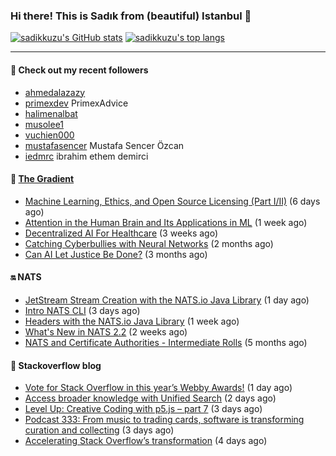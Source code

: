 ### Hi there! This is Sadık from (beautiful) Istanbul 👋

[![sadikkuzu's GitHub stats](https://github-readme-stats.vercel.app/api?username=sadikkuzu&show_icons=true&theme=dark&hide=stars&hide_title=true)](https://github.com/sadikkuzu)
[![sadikkuzu's top langs](https://github-readme-stats.vercel.app/api/top-langs/?username=sadikkuzu&langs_count=6&layout=compact&theme=dark&hide_title=true)](https://github.com/sadikkuzu)

---

#### 🔭 Check out my recent followers

- [ahmedalazazy](https://github.com/ahmedalazazy) 
- [primexdev](https://github.com/primexdev) PrimexAdvice
- [halimenalbat](https://github.com/halimenalbat) 
- [musolee1](https://github.com/musolee1) 
- [vuchien000](https://github.com/vuchien000) 
- [mustafasencer](https://github.com/mustafasencer) Mustafa Sencer Özcan
- [iedmrc](https://github.com/iedmrc) ibrahim ethem demirci


#### 🔻 [The Gradient](https://thegradient.pub)

- [Machine Learning, Ethics, and Open Source Licensing (Part I/II)](https://thegradient.pub/machine-learning-ethics-and-open-source-licensing/) (6 days ago)
- [Attention in the Human Brain and Its Applications in ML](https://thegradient.pub/attention-in-human-brain-and-its-applications-in-ml/) (1 week ago)
- [Decentralized AI For Healthcare](https://thegradient.pub/decentralized-ai-for-healthcare/) (3 weeks ago)
- [Catching Cyberbullies with Neural Networks](https://thegradient.pub/catching-cyberbullies-with-neural-networks/) (2 months ago)
- [Can AI Let Justice Be Done?](https://thegradient.pub/robot-judges/) (3 months ago)


#### 🔛 NATS

- [JetStream Stream Creation with the NATS.io Java Library](https://nats.io/blog/jetstream-java-client-01-stream-create/) (1 day ago)
- [Intro NATS CLI](https://nats.io/blog/nats-cli-intro/) (3 days ago)
- [Headers with the NATS.io Java Library](https://nats.io/blog/headers-java-client/) (1 week ago)
- [What&#39;s New in NATS 2.2](https://nats.io/blog/nats-whats-new-22/) (2 weeks ago)
- [NATS and Certificate Authorities - Intermediate Rolls](https://nats.io/blog/nats-blogpost-ca/) (5 months ago)


#### 📰 Stackoverflow blog

- [Vote for Stack Overflow in this year’s Webby Awards!](https://stackoverflow.blog/2021/04/29/vote-for-stack-overflow-in-this-years-webby-awards/) (1 day ago)
- [Access broader knowledge with Unified Search](https://stackoverflow.blog/2021/04/28/a-technical-deep-dive-on-unified-search/) (2 days ago)
- [Level Up: Creative Coding with p5.js – part 7](https://stackoverflow.blog/2021/04/27/level-up-creative-coding-with-p5-js-part-7/) (3 days ago)
- [Podcast 333: From music to trading cards, software is transforming curation and collecting](https://stackoverflow.blog/2021/04/27/podcast-333-from-music-to-trading-cards-software-is-transforming-curation-and-collecting/) (3 days ago)
- [Accelerating Stack Overflow’s transformation](https://stackoverflow.blog/2021/04/26/accelerating-stack-overflows-transformation/) (4 days ago)



